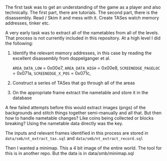 The first task was to get an understanding of the game as a player and also
technically. The first part, there are tutorials. The second part, there is the
disassembly. Read / Skim it and mess with it. Create TASes watch memory
addresses, tinker etc.

A very early task was to extract all of the nametables from all of the
levels. That process is not currently included in this repository. At a high
level I did the following:

 1) Identify the relevant memory addresses, in this case by reading the
    excellent disassembly from doppelganger et al.

    `AREA_DATA_LOW`           = 0x00e7,
    `AREA_DATA_HIGH`          = 0x00e8,
    `SCREENEDGE_PAGELOC`      = 0x071a,
    `SCREENEDGE_X_POS`        = 0x071c,

 2) Construct a series of TASes that go through all of the areas
 3) On the appropriate frame extract the nametable and store it in the
    database

A few failed attempts before this would extract images (pngs) of the
backgrounds and stitch things together semi-manually and all that. But then
how to handle nametable changes? Like coins being collected or blocks
breaking? Using the nametable data directly was the key.

The inputs and relevant frames identified in this process are stored in
`data/smb/nt_extract_tas.sql` and `data/smb/nt_extract_record.sql`

Then I wanted a minimap. This a 4 bit image of the entire world. The tool for
this is in another repo. But the data is in data/smb/minimap.sql

